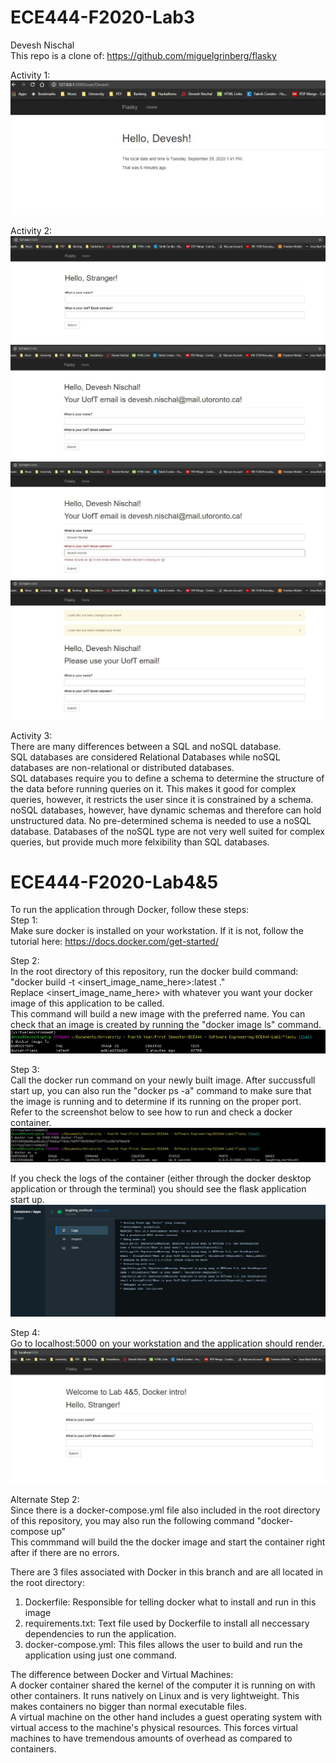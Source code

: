 # ECE444-F2020-Lab3
Devesh Nischal  
This repo is a clone of: https://github.com/miguelgrinberg/flasky

Activity 1: ![Datetime Display](https://github.com/devesh-nischal/ECE444-F2020-Lab3/blob/master/Lab3_Activity_1_SC.JPG?raw=true)  
  
  

Activity 2:  
![Initial Page](https://github.com/devesh-nischal/ECE444-F2020-Lab3/blob/master/Lab3_Activity_2_SC_1.JPG?raw=true)  
![Valid Inputs](https://github.com/devesh-nischal/ECE444-F2020-Lab3/blob/master/Lab3_Activity_2_SC_2.JPG?raw=true)  
![Invalid Email](https://github.com/devesh-nischal/ECE444-F2020-Lab3/blob/master/Lab3_Activity_2_SC_3.JPG?raw=true)  
![Non-UofT Email](https://github.com/devesh-nischal/ECE444-F2020-Lab3/blob/master/Lab3_Activity_2_SC_4.JPG?raw=true)

Activity 3:  
There are many differences between a SQL and noSQL database.  
SQL databases are considered Relational Databases while noSQL databases are non-relational or distributed databases.  
SQL databases require you to define a schema to determine the structure of the data before running queries on it. This makes it good for complex queries, however, it restricts the user since it is constrained by a schema. noSQL databases, however, have dynamic schemas and therefore can hold unstructured data. No pre-determined schema is needed to use a noSQL database. Databases of the noSQL type are not very well suited for complex queries, but provide much more felxibility than SQL databases.  
  
  
  
# ECE444-F2020-Lab4&5
To run the application through Docker, follow these steps:  
Step 1:  
Make sure docker is installed on your workstation. If it is not, follow the tutorial here: https://docs.docker.com/get-started/  
  
Step 2:  
In the root directory of this repository, run the docker build command: "docker build -t <insert_image_name_here>:latest ."  
Replace <insert_image_name_here> with whatever you want your docker image of this application to be called.  
This command will build a new image with the preferred name. You can check that an image is created by running the "docker image ls" command.  
![Docker_Image](https://github.com/devesh-nischal/ECE444-F2020-Lab3/blob/lab4_Microservice_Experiment/Docker_Image.JPG?raw=true)  
  
Step 3:  
Call the docker run command on your newly built image. After succussfull start up, you can also run the "docker ps -a" command to make sure that the image is running and to determine if its running on the proper port. Refer to the screenshot below to see how to run and check a docker container.  
![Docker_Run_Command](https://github.com/devesh-nischal/ECE444-F2020-Lab3/blob/lab4_Microservice_Experiment/Docker_Run_Command.JPG?raw=true)  
  
If you check the logs of the container (either through the docker desktop application or through the terminal) you should see the flask application start up.  
![Docker_Run_Log](https://github.com/devesh-nischal/ECE444-F2020-Lab3/blob/lab4_Microservice_Experiment/Docker_Run_Log.JPG?raw=true)  
  
Step 4:  
Go to localhost:5000 on your workstation and the application should render.  
![Docker_Webpage](https://github.com/devesh-nischal/ECE444-F2020-Lab3/blob/lab4_Microservice_Experiment/Docker_Webpage.JPG?raw=true)  
  
Alternate Step 2:  
Since there is a docker-compose.yml file also included in the root directory of this repository, you may also run the following command "docker-compose up"  
This commmand will build the the docker image and start the container right after if there are no errors.  
  
There are 3 files associated with Docker in this branch and are all located in the root directory:  
1. Dockerfile: Responsible for telling docker what to install and run in this image  
2. requirements.txt: Text file used by Dockerfile to install all neccessary dependencies to run the application.  
3. docker-compose.yml: This files allows the user to  build and run the application using just one command.  
  
  
  
  
The difference between Docker and Virtual Machines:  
A docker container shared the kernel of the computer it is running on with other containers. It runs natively on Linux and is very lightweight. This makes containers no bigger than normal executable files.  
A virtual machine on the other hand includes a guest operating system with virtual access to the machine's physical resources. This forces virtual machines to have tremendous amounts of overhead as compared to containers.
